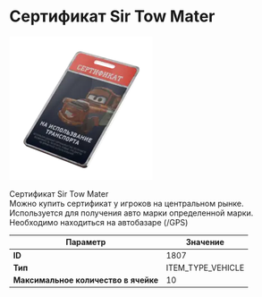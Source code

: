 # Сертификат Sir Tow Mater

![Item Image](../img/1807.webp?raw=true)

Сертификат Sir Tow Mater<br>Можно купить сертификат у игроков на центральном рынке.<br>Используется для получения авто марки определенной марки.<br>Необходимо находиться на автобазаре (/GPS)


| Параметр | Значение |
|----------|----------|
| **ID** | 1807 |
| **Тип** | ITEM_TYPE_VEHICLE |
| **Максимальное количество в ячейке** | 10 |

